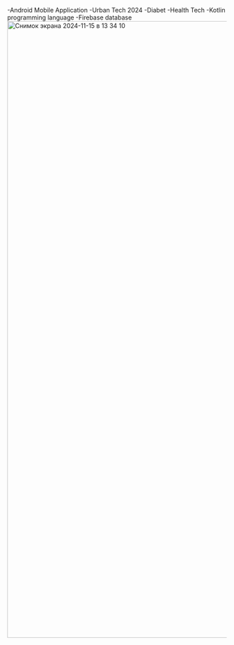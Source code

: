 -Android Mobile Application
-Urban Tech 2024
-Diabet
-Health Tech
-Kotlin programming language
-Firebase database
<img width="1415" alt="Снимок экрана 2024-11-15 в 13 34 10" src="https://github.com/user-attachments/assets/cb1d3d85-9e0c-482f-9fcf-9d89df301be3">
